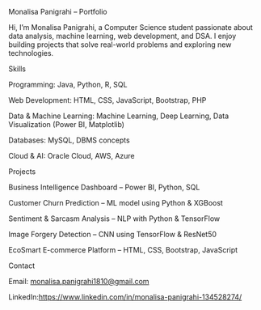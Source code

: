Monalisa Panigrahi – Portfolio

Hi, I’m Monalisa Panigrahi, a Computer Science student passionate about data analysis, machine learning, web development, and DSA. I enjoy building projects that solve real-world problems and exploring new technologies.

Skills

Programming: Java, Python, R, SQL

Web Development: HTML, CSS, JavaScript, Bootstrap, PHP

Data & Machine Learning: Machine Learning, Deep Learning, Data Visualization (Power BI, Matplotlib)

Databases: MySQL, DBMS concepts

Cloud & AI: Oracle Cloud, AWS, Azure

Projects

Business Intelligence Dashboard – Power BI, Python, SQL

Customer Churn Prediction – ML model using Python & XGBoost

Sentiment & Sarcasm Analysis – NLP with Python & TensorFlow

Image Forgery Detection – CNN using TensorFlow & ResNet50

EcoSmart E-commerce Platform – HTML, CSS, Bootstrap, JavaScript

Contact

Email: monalisa.panigrahi1810@gmail.com

LinkedIn:https://www.linkedin.com/in/monalisa-panigrahi-134528274/
